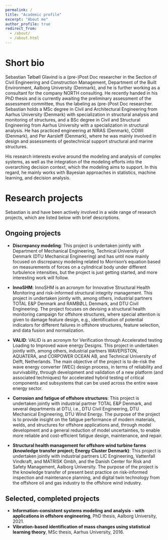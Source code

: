 ```yaml
---
permalink: /
title: "Academic profile"
excerpt: "About me"
author_profile: true
redirect_from: 
  - /about/
  - /about.html
---
```


Short bio
====
Sebastian Tølbøll Glavind is a (pre-)Post Doc researcher in the Section of Civil Engineering and Construction Management, Department of the Built Environment, Aalborg University (Denmark), and he is further working as a consultant for the company NORTH consulting. He recently handed in his PhD thesis and is currently awaiting the preliminary assessment of the assessment committee, thus the labeling as (pre-)Post Doc researcher. Sebastian holds a MSc degree in Civil and Architectural Engineering from Aarhus University (Denmark) with specialization in structural analysis and monitoring of structures, and a BSc degree in Civil and Structural Engineering from Aarhus University with a specialization in structural analysis. He has practiced engineering at NIRAS (Denmark), COWI (Denmark), and Per Aarsleff (Denmark), where he was mainly involved in design and assessments of geotechnical support structural and marine structures.

His research interests evolve around the modeling and analysis of complex systems, as well as the integration of the modeling efforts into the overarching decision context, which the modeling aims to support. In this regard, he mainly works with Bayesian approaches in statistics, machine learning, and decision analysis.  

Research projects
====
Sebastian is and have been actively involved in a wide range of research projects, which are listed below with brief descriptions.

Ongoing projects 
---
* **Discrepancy modeling**: 
This project is undertaken jointly with Department of Mechanical Engineering, Technical University of Denmark (DTU Mechanical Engineering) and has until now mainly focused on discrepancy modeling related to Morrison’s equation based on measurements of forces on a cylindrical body under different turbulence intensities, but the project is just getting started, and more interesting work will follow.

* **InnoSHM**: 
InnoSHM is an acronym for Innovative Structural Health Monitoring and risk-informed structural integrity management. This project in undertaken jointly with, among others, industrial partners TOTAL E&P Denmark and RAMBØLL Denmark, and DTU Civil Engineering. The project focuses on devising a structural health monitoring campaign for offshore structures, where special attention is given to damage feature design, e.g., identification of potential indicators for different failures in offshore structures, feature selection, and data fusion and normalization.

* **VALID**: 
VALID is an acronym for Verification through Accelerated testing Loading to Improved wave energy Designs. This project in undertaken jointly with, among others, industrial partners WAVEPISTON, AQUATERA, and CORPOWER OCEAN AB, and Technical University of Delft, Netherlands. The main objective of the project is to de-risk the wave energy converter (WEC) design process, in terms of reliability and survivability, through development and validation of a new platform (and associated techniques) for accelerated hybrid testing of critical components and subsystems that can be used across the entire wave energy sector.           

* **Corrosion and fatigue of offshore structures**: 
This project is undertaken jointly with industrial partner TOTAL E&P Denmark, and several departments at DTU, i.e., DTU Civil Engineering, DTU Mechanical Engineering, DTU Wind Energy. The purpose of the project is to provide insight on the fatigue performance of modern materials, welds, and structures for offshore applications and, through model development and a general reduction of model uncertainties, to enable more reliable and cost-efficient fatigue design, maintenance, and repair.

* **Structural health management for offshore wind turbine farms (knowledge transfer project; Energy Cluster Denmark)**: 
This project is undertaken jointly with industrial partners LIC Engineering, Vattenfall Vindkraft, and MATRISK Gmbh, and the Danish Center for Risk and Safety Management, Aalborg University. The purpose of the project is the knowledge transfer of present best practice on risk-informed inspection and maintenance planning, and digital twin technology from the offshore oil and gas industry to the offshore wind industry.

Selected, completed projects
---
* **Information-consistent systems modeling and analysis - with applications in offshore engineering**, PhD thesis, Aalborg University, 2021.
* **Vibration-based identification of mass changes using statistical learning theory**, MSc thesis, Aarhus University, 2016.

